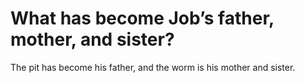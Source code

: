 # What has become Job’s father, mother, and sister?

The pit has become his father, and the worm is his mother and sister.
